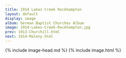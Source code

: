 ```yaml
---
title: 1914 Lakes Creek Rockhampton
layout: default
display: image
album: German Baptist Churches Album
image: 1914-Lakes-Creek-Rockhampton.jpg
prev: 1913-Churchill.html
next: 1914-Maleny.html
---
```

{% include image-head.md %}
{% include image.html %}